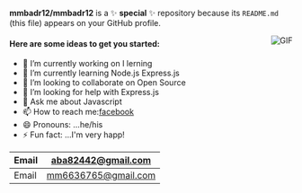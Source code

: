 **mmbadr12/mmbadr12** is a ✨ __special__ ✨ repository because its `README.md` (this file) appears on your GitHub profile.

<img   align="right" src="https://media.giphy.com/media/fwbzI2kV3Qrlpkh59e/giphy.gif" alt="GIF" margin-top="0px" />

#### Here are some ideas to get you started:

  * 🔭 I’m currently working on  I lerning
  * 🌱 I’m currently learning Node.js Express.js
  * 👯 I’m looking to collaborate on Open Source
  * 🤔 I’m looking for help with Express.js
  * 💬 Ask me about Javascript
  * 📫 How to reach me:[facebook](httP://www.facebook.com/100005296440614)
  * 😄 Pronouns: ...he/his
  * ⚡ Fun fact: ...I'm very happ!




| Email |  aba82442@gmail.com  |
| ----- | -------------------- |
| Email |  mm6636765@gmail.com |
